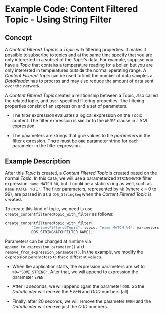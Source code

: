 # Example Code: Content Filtered Topic - Using String Filter

## Concept

A *Content Filtered Topic* is a *Topic* with filtering properties. It makes it
possible to subscribe to topics and at the same time specify that you are only
interested in a subset of the *Topic's* data. For example, suppose you have a
*Topic* that contains a temperature reading for a boiler, but you are only
interested in temperatures outside the normal operating range. A *Content
Filtered Topic* can be used to limit the number of data samples a *DataReader*
has to process and may also reduce the amount of data sent over the network.

A *Content Filtered Topic* creates a relationship between a Topic, also called
the related topic, and user-specified filtering properties. The filtering
properties consist of an expression and a set of parameters.

-   The filter expression evaluates a logical expression on the Topic content.
    The filter expression is similar to the `WHERE` clause in a *SQL*
    expression.

-   The parameters are strings that give values to the *parameters* in the
    filter expression. There must be one parameter string for each parameter in
    the filter expression.

## Example Description

After this *Topic* is created, a *Content Filtered Topic* is created based on
the normal *Topic*. In this case, we will use a parameterized `STRINGMATCH`
filter expression: `name MATCH %0`, but it could be a static string as well,
such as `name MATCH 'RTI'`. The filter parameters, represented by `%k`
(where k = 0 to 99), are passed in as a `DDS_StringSeq` when the *Content
Filtered Topic* is created.

To create this kind of topic, we need to use
`create_contentfilteredtopic_with_filter` as follows:

```c
create_contentfilteredtopic_with_filter(
            "ContentFilteredTopic", topic, "name MATCH %0", parameters,
            DDS_STRINGMATCHFILTER_NAME);
```

Parameters can be changed at runtime via `append_to_expression_parameter()`
and `remove_from_expression_parameter()`. In the example, we modify the
expression parameters to three different values.

-   When the application starts, the expression parameters are set to
    `%0="SOME_STRING"`. After that, we will append to expression the parameter
    `EVEN`.

-   After 10 seconds, we will append again the parameter `ODD`. So the
   *DataReader* will receive the *EVEN* and *ODD* numbers (all).

-   Finally, after 20 seconds, we will remove the parameter `EVEN` and the
    *DataReader* will receive just the *ODD* numbers.
